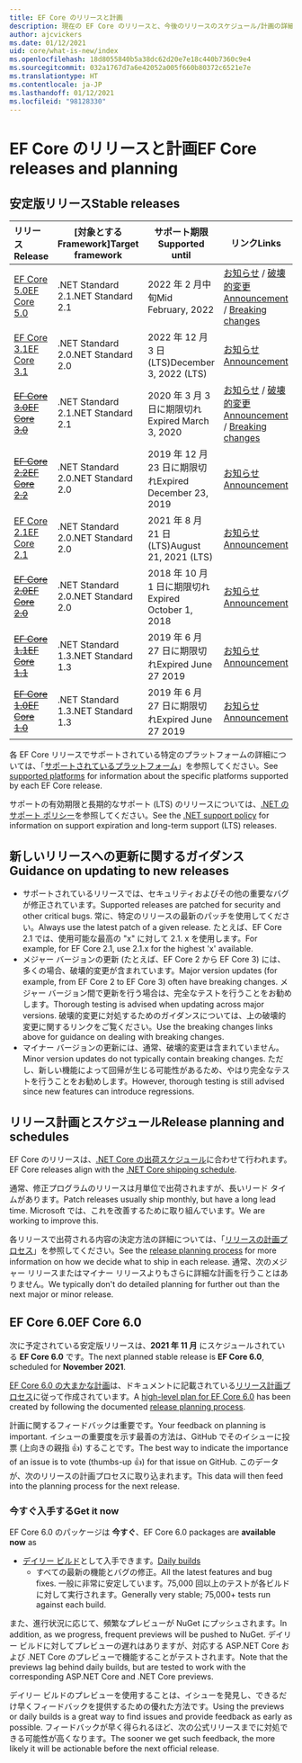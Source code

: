 ```yaml
---
title: EF Core のリリースと計画
description: 現在の EF Core のリリースと、今後のリリースのスケジュール/計画の詳細
author: ajcvickers
ms.date: 01/12/2021
uid: core/what-is-new/index
ms.openlocfilehash: 18d8055840b5a38dc62d20e7e18c440b7360c9e4
ms.sourcegitcommit: 032a1767d7a6e42052a005f660b80372c6521e7e
ms.translationtype: HT
ms.contentlocale: ja-JP
ms.lasthandoff: 01/12/2021
ms.locfileid: "98128330"
---
```

# <a name="ef-core-releases-and-planning"></a><span data-ttu-id="23e18-103">EF Core のリリースと計画</span><span class="sxs-lookup"><span data-stu-id="23e18-103">EF Core releases and planning</span></span>

## <a name="stable-releases"></a><span data-ttu-id="23e18-104">安定版リリース</span><span class="sxs-lookup"><span data-stu-id="23e18-104">Stable releases</span></span>

| <span data-ttu-id="23e18-105">リリース</span><span class="sxs-lookup"><span data-stu-id="23e18-105">Release</span></span> | <span data-ttu-id="23e18-106">[対象とする Framework]</span><span class="sxs-lookup"><span data-stu-id="23e18-106">Target framework</span></span> | <span data-ttu-id="23e18-107">サポート期限</span><span class="sxs-lookup"><span data-stu-id="23e18-107">Supported until</span></span> | <span data-ttu-id="23e18-108">リンク</span><span class="sxs-lookup"><span data-stu-id="23e18-108">Links</span></span>
|:--------|------------------|-----------------|------
| [<span data-ttu-id="23e18-109">EF Core 5.0</span><span class="sxs-lookup"><span data-stu-id="23e18-109">EF Core 5.0</span></span>](https://www.nuget.org/packages/Microsoft.EntityFrameworkCore) | <span data-ttu-id="23e18-110">.NET Standard 2.1</span><span class="sxs-lookup"><span data-stu-id="23e18-110">.NET Standard 2.1</span></span> | <span data-ttu-id="23e18-111">2022 年 2 月中旬</span><span class="sxs-lookup"><span data-stu-id="23e18-111">Mid February, 2022</span></span> | <span data-ttu-id="23e18-112">[お知らせ](https://devblogs.microsoft.com/dotnet/announcing-the-release-of-ef-core-5-0/) / [破壊的変更](xref:core/what-is-new/ef-core-5.0/breaking-changes)</span><span class="sxs-lookup"><span data-stu-id="23e18-112">[Announcement](https://devblogs.microsoft.com/dotnet/announcing-the-release-of-ef-core-5-0/) / [Breaking changes](xref:core/what-is-new/ef-core-5.0/breaking-changes)</span></span>
| [<span data-ttu-id="23e18-113">EF Core 3.1</span><span class="sxs-lookup"><span data-stu-id="23e18-113">EF Core 3.1</span></span>](https://www.nuget.org/packages/Microsoft.EntityFrameworkCore/3.1.10) | <span data-ttu-id="23e18-114">.NET Standard 2.0</span><span class="sxs-lookup"><span data-stu-id="23e18-114">.NET Standard 2.0</span></span> | <span data-ttu-id="23e18-115">2022 年 12 月 3 日 (LTS)</span><span class="sxs-lookup"><span data-stu-id="23e18-115">December 3, 2022 (LTS)</span></span> | [<span data-ttu-id="23e18-116">お知らせ</span><span class="sxs-lookup"><span data-stu-id="23e18-116">Announcement</span></span>](https://devblogs.microsoft.com/dotnet/announcing-entity-framework-core-3-1-and-entity-framework-6-4/)
| <span data-ttu-id="23e18-117">~~[EF Core 3.0](https://www.nuget.org/packages/Microsoft.EntityFrameworkCore/3.0.3)~~</span><span class="sxs-lookup"><span data-stu-id="23e18-117">~~[EF Core 3.0](https://www.nuget.org/packages/Microsoft.EntityFrameworkCore/3.0.3)~~</span></span> | <span data-ttu-id="23e18-118">.NET Standard 2.1</span><span class="sxs-lookup"><span data-stu-id="23e18-118">.NET Standard 2.1</span></span> | <span data-ttu-id="23e18-119">2020 年 3 月 3 日に期限切れ</span><span class="sxs-lookup"><span data-stu-id="23e18-119">Expired March 3, 2020</span></span> | <span data-ttu-id="23e18-120">[お知らせ](https://devblogs.microsoft.com/dotnet/announcing-ef-core-3-0-and-ef-6-3-general-availability/) / [破壊的変更](xref:core/what-is-new/ef-core-3.x/breaking-changes)</span><span class="sxs-lookup"><span data-stu-id="23e18-120">[Announcement](https://devblogs.microsoft.com/dotnet/announcing-ef-core-3-0-and-ef-6-3-general-availability/) / [Breaking changes](xref:core/what-is-new/ef-core-3.x/breaking-changes)</span></span>
| <span data-ttu-id="23e18-121">~~[EF Core 2.2](https://www.nuget.org/packages/Microsoft.EntityFrameworkCore/2.2.6)~~</span><span class="sxs-lookup"><span data-stu-id="23e18-121">~~[EF Core 2.2](https://www.nuget.org/packages/Microsoft.EntityFrameworkCore/2.2.6)~~</span></span> | <span data-ttu-id="23e18-122">.NET Standard 2.0</span><span class="sxs-lookup"><span data-stu-id="23e18-122">.NET Standard 2.0</span></span> | <span data-ttu-id="23e18-123">2019 年 12 月 23 日に期限切れ</span><span class="sxs-lookup"><span data-stu-id="23e18-123">Expired December 23, 2019</span></span> | [<span data-ttu-id="23e18-124">お知らせ</span><span class="sxs-lookup"><span data-stu-id="23e18-124">Announcement</span></span>](https://devblogs.microsoft.com/dotnet/announcing-entity-framework-core-2-2/)
| [<span data-ttu-id="23e18-125">EF Core 2.1</span><span class="sxs-lookup"><span data-stu-id="23e18-125">EF Core 2.1</span></span>](https://www.nuget.org/packages/Microsoft.EntityFrameworkCore/2.1.14) | <span data-ttu-id="23e18-126">.NET Standard 2.0</span><span class="sxs-lookup"><span data-stu-id="23e18-126">.NET Standard 2.0</span></span> | <span data-ttu-id="23e18-127">2021 年 8 月 21 日 (LTS)</span><span class="sxs-lookup"><span data-stu-id="23e18-127">August 21, 2021 (LTS)</span></span> | [<span data-ttu-id="23e18-128">お知らせ</span><span class="sxs-lookup"><span data-stu-id="23e18-128">Announcement</span></span>](https://devblogs.microsoft.com/dotnet/announcing-entity-framework-core-2-1/)
| <span data-ttu-id="23e18-129">~~[EF Core 2.0](https://www.nuget.org/packages/Microsoft.EntityFrameworkCore/2.0.3)~~</span><span class="sxs-lookup"><span data-stu-id="23e18-129">~~[EF Core 2.0](https://www.nuget.org/packages/Microsoft.EntityFrameworkCore/2.0.3)~~</span></span> | <span data-ttu-id="23e18-130">.NET Standard 2.0</span><span class="sxs-lookup"><span data-stu-id="23e18-130">.NET Standard 2.0</span></span> | <span data-ttu-id="23e18-131">2018 年 10 月 1 日に期限切れ</span><span class="sxs-lookup"><span data-stu-id="23e18-131">Expired October 1, 2018</span></span> | [<span data-ttu-id="23e18-132">お知らせ</span><span class="sxs-lookup"><span data-stu-id="23e18-132">Announcement</span></span>](https://devblogs.microsoft.com/dotnet/announcing-entity-framework-core-2-0/)
| <span data-ttu-id="23e18-133">~~[EF Core 1.1](https://www.nuget.org/packages/Microsoft.EntityFrameworkCore/1.1.6)~~</span><span class="sxs-lookup"><span data-stu-id="23e18-133">~~[EF Core 1.1](https://www.nuget.org/packages/Microsoft.EntityFrameworkCore/1.1.6)~~</span></span> | <span data-ttu-id="23e18-134">.NET Standard 1.3</span><span class="sxs-lookup"><span data-stu-id="23e18-134">.NET Standard 1.3</span></span> | <span data-ttu-id="23e18-135">2019 年 6 月 27 日に期限切れ</span><span class="sxs-lookup"><span data-stu-id="23e18-135">Expired June 27 2019</span></span> | [<span data-ttu-id="23e18-136">お知らせ</span><span class="sxs-lookup"><span data-stu-id="23e18-136">Announcement</span></span>](https://devblogs.microsoft.com/dotnet/announcing-entity-framework-core-1-1/)
| <span data-ttu-id="23e18-137">~~[EF Core 1.0](https://www.nuget.org/packages/Microsoft.EntityFrameworkCore/1.0.6)~~</span><span class="sxs-lookup"><span data-stu-id="23e18-137">~~[EF Core 1.0](https://www.nuget.org/packages/Microsoft.EntityFrameworkCore/1.0.6)~~</span></span> | <span data-ttu-id="23e18-138">.NET Standard 1.3</span><span class="sxs-lookup"><span data-stu-id="23e18-138">.NET Standard 1.3</span></span> | <span data-ttu-id="23e18-139">2019 年 6 月 27 日に期限切れ</span><span class="sxs-lookup"><span data-stu-id="23e18-139">Expired June 27 2019</span></span> | [<span data-ttu-id="23e18-140">お知らせ</span><span class="sxs-lookup"><span data-stu-id="23e18-140">Announcement</span></span>](https://devblogs.microsoft.com/dotnet/entity-framework-core-1-0-0-available/)

<span data-ttu-id="23e18-141">各 EF Core リリースでサポートされている特定のプラットフォームの詳細については、「[サポートされているプラットフォーム](xref:core/miscellaneous/platforms)」を参照してください。</span><span class="sxs-lookup"><span data-stu-id="23e18-141">See [supported platforms](xref:core/miscellaneous/platforms) for information about the specific platforms supported by each EF Core release.</span></span>

<span data-ttu-id="23e18-142">サポートの有効期限と長期的なサポート (LTS) のリリースについては、[.NET のサポート ポリシー](https://dotnet.microsoft.com/platform/support/policy/dotnet-core)を参照してください。</span><span class="sxs-lookup"><span data-stu-id="23e18-142">See the [.NET support policy](https://dotnet.microsoft.com/platform/support/policy/dotnet-core) for information on support expiration and long-term support (LTS) releases.</span></span>

## <a name="guidance-on-updating-to-new-releases"></a><span data-ttu-id="23e18-143">新しいリリースへの更新に関するガイダンス</span><span class="sxs-lookup"><span data-stu-id="23e18-143">Guidance on updating to new releases</span></span>

* <span data-ttu-id="23e18-144">サポートされているリリースでは、セキュリティおよびその他の重要なバグが修正されています。</span><span class="sxs-lookup"><span data-stu-id="23e18-144">Supported releases are patched for security and other critical bugs.</span></span> <span data-ttu-id="23e18-145">常に、特定のリリースの最新のパッチを使用してください。</span><span class="sxs-lookup"><span data-stu-id="23e18-145">Always use the latest patch of a given release.</span></span> <span data-ttu-id="23e18-146">たとえば、EF Core 2.1 では、使用可能な最高の "x" に対して 2.1. x を使用します。</span><span class="sxs-lookup"><span data-stu-id="23e18-146">For example, for EF Core 2.1, use 2.1.x for the highest 'x' available.</span></span>
* <span data-ttu-id="23e18-147">メジャー バージョンの更新 (たとえば、EF Core 2 から EF Core 3) には、多くの場合、破壊的変更が含まれています。</span><span class="sxs-lookup"><span data-stu-id="23e18-147">Major version updates (for example, from EF Core 2 to EF Core 3) often have breaking changes.</span></span> <span data-ttu-id="23e18-148">メジャー バージョン間で更新を行う場合は、完全なテストを行うことをお勧めします。</span><span class="sxs-lookup"><span data-stu-id="23e18-148">Thorough testing is advised when updating across major versions.</span></span> <span data-ttu-id="23e18-149">破壊的変更に対処するためのガイダンスについては、上の破壊的変更に関するリンクをご覧ください。</span><span class="sxs-lookup"><span data-stu-id="23e18-149">Use the breaking changes links above for guidance on dealing with breaking changes.</span></span>
* <span data-ttu-id="23e18-150">マイナー バージョンの更新には、通常、破壊的変更は含まれていません。</span><span class="sxs-lookup"><span data-stu-id="23e18-150">Minor version updates do not typically contain breaking changes.</span></span> <span data-ttu-id="23e18-151">ただし、新しい機能によって回帰が生じる可能性があるため、やはり完全なテストを行うことをお勧めします。</span><span class="sxs-lookup"><span data-stu-id="23e18-151">However, thorough testing is still advised since new features can introduce regressions.</span></span>

## <a name="release-planning-and-schedules"></a><span data-ttu-id="23e18-152">リリース計画とスケジュール</span><span class="sxs-lookup"><span data-stu-id="23e18-152">Release planning and schedules</span></span>

<span data-ttu-id="23e18-153">EF Core のリリースは、[.NET Core の出荷スケジュール](https://github.com/dotnet/core/blob/master/roadmap.md)に合わせて行われます。</span><span class="sxs-lookup"><span data-stu-id="23e18-153">EF Core releases align with the [.NET Core shipping schedule](https://github.com/dotnet/core/blob/master/roadmap.md).</span></span>

<span data-ttu-id="23e18-154">通常、修正プログラムのリリースは月単位で出荷されますが、長いリード タイムがあります。</span><span class="sxs-lookup"><span data-stu-id="23e18-154">Patch releases usually ship monthly, but have a long lead time.</span></span>
<span data-ttu-id="23e18-155">Microsoft では、これを改善するために取り組んでいます。</span><span class="sxs-lookup"><span data-stu-id="23e18-155">We are working to improve this.</span></span>

<span data-ttu-id="23e18-156">各リリースで出荷される内容の決定方法の詳細については、「[リリースの計画プロセス](xref:core/what-is-new/release-planning)」を参照してください。</span><span class="sxs-lookup"><span data-stu-id="23e18-156">See the [release planning process](xref:core/what-is-new/release-planning) for more information on how we decide what to ship in each release.</span></span>
<span data-ttu-id="23e18-157">通常、次のメジャー リリースまたはマイナー リリースよりもさらに詳細な計画を行うことはありません。</span><span class="sxs-lookup"><span data-stu-id="23e18-157">We typically don't do detailed planning for further out than the next major or minor release.</span></span>

## <a name="ef-core-60"></a><span data-ttu-id="23e18-158">EF Core 6.0</span><span class="sxs-lookup"><span data-stu-id="23e18-158">EF Core 6.0</span></span>

<span data-ttu-id="23e18-159">次に予定されている安定版リリースは、**2021 年 11 月** にスケジュールされている **EF Core 6.0** です。</span><span class="sxs-lookup"><span data-stu-id="23e18-159">The next planned stable release is **EF Core 6.0**, scheduled for **November 2021**.</span></span>

<span data-ttu-id="23e18-160">[EF Core 6.0 の大まかな計画](xref:core/what-is-new/ef-core-6.0/plan)は、ドキュメントに記載されている[リリース計画プロセス](xref:core/what-is-new/release-planning)に従って作成されています。</span><span class="sxs-lookup"><span data-stu-id="23e18-160">A [high-level plan for EF Core 6.0](xref:core/what-is-new/ef-core-6.0/plan) has been created by following the documented [release planning process](xref:core/what-is-new/release-planning).</span></span>

<span data-ttu-id="23e18-161">計画に関するフィードバックは重要です。</span><span class="sxs-lookup"><span data-stu-id="23e18-161">Your feedback on planning is important.</span></span>
<span data-ttu-id="23e18-162">イシューの重要度を示す最善の方法は、GitHub でそのイシューに投票 (上向きの親指 👍) することです。</span><span class="sxs-lookup"><span data-stu-id="23e18-162">The best way to indicate the importance of an issue is to vote (thumbs-up 👍) for that issue on GitHub.</span></span>
<span data-ttu-id="23e18-163">このデータが、次のリリースの計画プロセスに取り込まれます。</span><span class="sxs-lookup"><span data-stu-id="23e18-163">This data will then feed into the planning process for the next release.</span></span>

### <a name="get-it-now"></a><span data-ttu-id="23e18-164">今すぐ入手する</span><span class="sxs-lookup"><span data-stu-id="23e18-164">Get it now</span></span>

<span data-ttu-id="23e18-165">EF Core 6.0 のパッケージは **今すぐ**、</span><span class="sxs-lookup"><span data-stu-id="23e18-165">EF Core 6.0 packages are **available now** as</span></span>

* <span data-ttu-id="23e18-166">[デイリー ビルド](https://github.com/dotnet/aspnetcore/blob/master/docs/DailyBuilds.md)として入手できます。</span><span class="sxs-lookup"><span data-stu-id="23e18-166">[Daily builds](https://github.com/dotnet/aspnetcore/blob/master/docs/DailyBuilds.md)</span></span>
  * <span data-ttu-id="23e18-167">すべての最新の機能とバグの修正。</span><span class="sxs-lookup"><span data-stu-id="23e18-167">All the latest features and bug fixes.</span></span> <span data-ttu-id="23e18-168">一般に非常に安定しています。75,000 回以上のテストが各ビルドに対して実行されます。</span><span class="sxs-lookup"><span data-stu-id="23e18-168">Generally very stable; 75,000+ tests run against each build.</span></span>

<span data-ttu-id="23e18-169">また、進行状況に応じて、頻繁なプレビューが NuGet にプッシュされます。</span><span class="sxs-lookup"><span data-stu-id="23e18-169">In addition, as we progress, frequent previews will be pushed to NuGet.</span></span> <span data-ttu-id="23e18-170">デイリー ビルドに対してプレビューの遅れはありますが、対応する ASP.NET Core および .NET Core のプレビューで機能することがテストされます。</span><span class="sxs-lookup"><span data-stu-id="23e18-170">Note that the previews lag behind daily builds, but are tested to work with the corresponding ASP.NET Core and .NET Core previews.</span></span>

<span data-ttu-id="23e18-171">デイリー ビルドのプレビューを使用することは、イシューを発見し、できるだけ早くフィードバックを提供するための優れた方法です。</span><span class="sxs-lookup"><span data-stu-id="23e18-171">Using the previews or daily builds is a great way to find issues and provide feedback as early as possible.</span></span>
<span data-ttu-id="23e18-172">フィードバックが早く得られるほど、次の公式リリースまでに対処できる可能性が高くなります。</span><span class="sxs-lookup"><span data-stu-id="23e18-172">The sooner we get such feedback, the more likely it will be actionable before the next official release.</span></span>
